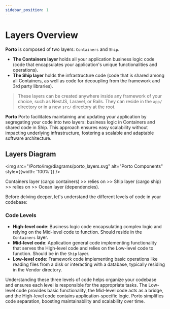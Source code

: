 ```yaml
---
sidebar_position: 1
---
```


# Layers Overview

**Porto** is composed of two layers: `Containers` and `Ship`.

- **The Containers layer** holds all your application business logic code (code that encapsulates your application's unique functionalities and operations).
- **The Ship layer** holds the infrastructure code (code that is shared among all Containers, as well as code for decoupling from the framework and 3rd party libraries).

> These layers can be created anywhere inside any framework of your choice, such as NestJS, Laravel, or Rails. They can reside in the `app/` directory or in a new `src/` directory at the root.


**Porto** Porto facilitates maintaining and updating your application by segregating your code into two layers: business logic in Containers and shared code in Ship. This approach ensures easy scalability without impacting underlying infrastructure, fostering a scalable and adaptable software architecture.

## Layers Diagram

<img src="/Porto/img/diagrams/porto_layers.svg" alt="Porto Components" style={{width: '100%'}} />


Containers layer (cargo containers) >> relies on >> Ship layer (cargo ship) >> relies on >> Ocean layer (dependencies).

Before delving deeper, let's understand the different levels of code in your codebase:

### Code Levels

- **High-level code**: Business logic code encapsulating complex logic and relying on the Mid-level code to function. Should reside in the `Containers` layer.
- **Mid-level code**: Application general code implementing functionality that serves the High-level code and relies on the Low-level code to function. Should be in the `Ship` layer.
- **Low-level code**: Framework code implementing basic operations like reading files from a disk or interacting with a database, typically residing in the Vendor directory.

Understanding these three levels of code helps organize your codebase and ensures each level is responsible for the appropriate tasks. The Low-level code provides basic functionality, the Mid-level code acts as a bridge, and the High-level code contains application-specific logic. Porto simplifies code separation, boosting maintainability and scalability over time.

